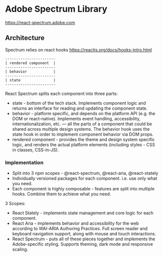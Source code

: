 # Adobe Spectrum Library
https://react-spectrum.adobe.com

## Architecture
Spectrum relies on react hooks https://reactjs.org/docs/hooks-intro.html

```
-----------------------
| rendered component  |
-----------------------
| behavior            |
-----------------------
| state               |
-----------------------
```
React Spectrum splits each component into three parts:
* state - bottom of the tech stack.  Implements component logic and returns an interface for reading and updating the component state.
* behavior - platform specific, and depends on the platform API (e.g. the DOM or react-native). 
    Implements  event handling, accessibility, internationalization, etc. — all the
    parts of a component that could be shared across multiple design systems.
    The behavior hook uses the state hook in order to implement component behavior via DOM props.
* rendered component - provides the theme and design system specific logic, and renders the actual platform
    elements (including styles - CSS in classes, CSS-in-JS).

### Implementation
* Split into 3 npm scopes - @react-spectrum, @react-aria, @react-stately
* Individually versioned packages for each component.  i.e. use only what you need.
* Each component is highly composable - features are split into multiple hooks.  Combine them to achieve what you need.

3 Scopes:
* React Stately - implements state management and core logic for each component. 
* React Aria - implements behavior and accessibility for the web according to WAI-ARIA Authoring Practices. Full screen reader and keyboard navigation support, along with mouse and touch interactions.
* React Spectrum - puts all of these pieces together and implements the Adobe-specific styling.  Supports theming, dark mode and responsive scaling.
